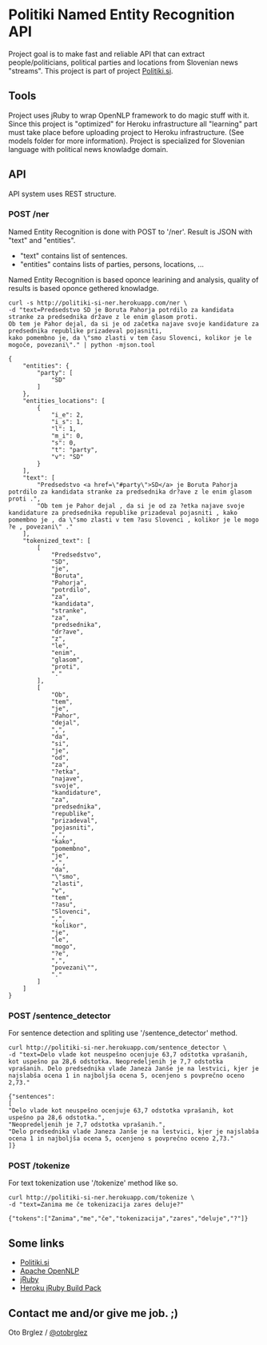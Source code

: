 # Politiki Named Entity Recognition API

Project goal is to make fast and reliable API that can extract people/politicians, political parties and locations from Slovenian news "streams". This project is part of project [Politiki.si](http://politiki.si).

## Tools 

Project uses jRuby to wrap OpenNLP framework to do magic stuff with it. Since this project is "optimized" for Heroku infrastructure all "learning" part must take place before uploading project to Heroku infrastructure. (See models folder for more information). Project is specialized for Slovenian language with political news knowladge domain.

## API 

API system uses REST structure.

### POST /ner

Named Entity Recognition is done with POST to '/ner'. Result is JSON with "text" and "entities".

* "text" contains list of sentences.
* "entities" contains lists of parties, persons, locations, ...

Named Entity Recognition is based oponce learining and analysis, quality of results is based oponce gethered knowladge.

    curl -s http://politiki-si-ner.herokuapp.com/ner \ 
    -d "text=Predsedstvo SD je Boruta Pahorja potrdilo za kandidata stranke za predsednika države z le enim glasom proti.
    Ob tem je Pahor dejal, da si je od začetka najave svoje kandidature za predsednika republike prizadeval pojasniti,
    kako pomembno je, da \"smo zlasti v tem času Slovenci, kolikor je le mogoče, povezani\"." | python -mjson.tool

    {
        "entities": {
            "party": [
                "SD"
            ]
        }, 
        "entities_locations": [
            {
                "i_e": 2, 
                "i_s": 1, 
                "l": 1, 
                "m_i": 0, 
                "s": 0, 
                "t": "party", 
                "v": "SD"
            }
        ], 
        "text": [
            "Predsedstvo <a href=\"#party\">SD</a> je Boruta Pahorja potrdilo za kandidata stranke za predsednika dr?ave z le enim glasom proti .", 
            "Ob tem je Pahor dejal , da si je od za ?etka najave svoje kandidature za predsednika republike prizadeval pojasniti , kako pomembno je , da \"smo zlasti v tem ?asu Slovenci , kolikor je le mogo ?e , povezani\" ."
        ], 
        "tokenized_text": [
            [
                "Predsedstvo", 
                "SD", 
                "je", 
                "Boruta", 
                "Pahorja", 
                "potrdilo", 
                "za", 
                "kandidata", 
                "stranke", 
                "za", 
                "predsednika", 
                "dr?ave", 
                "z", 
                "le", 
                "enim", 
                "glasom", 
                "proti", 
                "."
            ], 
            [
                "Ob", 
                "tem", 
                "je", 
                "Pahor", 
                "dejal", 
                ",", 
                "da", 
                "si", 
                "je", 
                "od", 
                "za", 
                "?etka", 
                "najave", 
                "svoje", 
                "kandidature", 
                "za", 
                "predsednika", 
                "republike", 
                "prizadeval", 
                "pojasniti", 
                ",", 
                "kako", 
                "pomembno", 
                "je", 
                ",", 
                "da", 
                "\"smo", 
                "zlasti", 
                "v", 
                "tem", 
                "?asu", 
                "Slovenci", 
                ",", 
                "kolikor", 
                "je", 
                "le", 
                "mogo", 
                "?e", 
                ",", 
                "povezani\"", 
                "."
            ]
        ]
    }
### POST /sentence_detector

For sentence detection and spliting use '/sentence_detector' method.

	curl http://politiki-si-ner.herokuapp.com/sentence_detector \
    -d "text=Delo vlade kot neuspešno ocenjuje 63,7 odstotka vprašanih, kot uspešno pa 28,6 odstotka. Neopredeljenih je 7,7 odstotka vprašanih. Delo predsednika vlade Janeza Janše je na lestvici, kjer je najslabša ocena 1 in najboljša ocena 5, ocenjeno s povprečno oceno 2,73."
    
    {"sentences":
    [
    "Delo vlade kot neuspešno ocenjuje 63,7 odstotka vprašanih, kot uspešno pa 28,6 odstotka.",
    "Neopredeljenih je 7,7 odstotka vprašanih.",
    "Delo predsednika vlade Janeza Janše je na lestvici, kjer je najslabša ocena 1 in najboljša ocena 5, ocenjeno s povprečno oceno 2,73."
    ]}

### POST /tokenize

For text tokenization use '/tokenize' method like so.
    
	curl http://politiki-si-ner.herokuapp.com/tokenize \
    -d "text=Zanima me če tokenizacija zares deluje?" 

	{"tokens":["Zanima","me","če","tokenizacija","zares","deluje","?"]}


## Some links

* [Politiki.si](http://politiki.si)
* [Apache OpenNLP](http://opennlp.apache.org/)
* [jRuby](http://jruby.org/)
* [Heroku jRuby Build Pack](https://github.com/carlhoerberg/heroku-buildpack-jruby)

## Contact me and/or give me job. ;)

Oto Brglez / [@otobrglez](http://opalab.com)